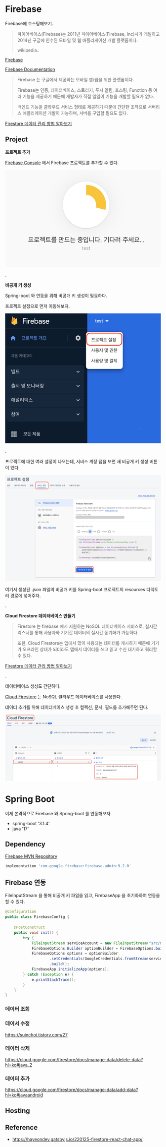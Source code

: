 # Firebase

Firebase에 호스팅해보기.

> 파이어베이스(Firebase)는 2011년 파이어베이스(Firebase, Inc)사가 개발하고 2014년 구글에 인수된 모바일 및 웹 애플리케이션 개발 플랫폼이다.
>
> wikipedia..

[Firebase](https://firebase.google.com/?hl=ko)

[Firebase Documentation](https://firebase.google.com/docs?hl=ko)

> Firebase 는 구글에서 제공하는 모바일 앱/웹을 위한 플랫폼이다. 
>
> Firebase는 인증, 데이터베이스, 스토리지, 푸시 알림, 호스팅, Function 등 여러 기능을 제공하기 때문에 개발자가 직접 일일이 기능을 개발할 필요가 없다. 
> 
> 백엔드 기능을 클라우드 서비스 형태로 제공하기 때문에 간단한 조작으로 서버리스 애플리케이션 개발이 가능하며, 서버를 구입할 필요도 없다. 

[Firestore 데이터 관리 방법 알아보기](https://velog.io/@khy226/Firestore-%EC%95%8C%EC%95%84%EB%B3%B4%EA%B8%B0)

## Project

**프로젝트 추가**

[Firebase Console](https://console.firebase.google.com/) 에서 Firebase 프로젝트를 추가할 수 있다.

![Result](https://raw.githubusercontent.com/jihunparkme/firebase-example/main/img/1-generate-project.png)

.

**비공개 키 생성**

Spring-boot 와 연동을 위해 비공개 키 생성이 필요하다.

프로젝트 설정으로 먼저 이동해보자.

![Result](https://raw.githubusercontent.com/jihunparkme/firebase-example/main/img/2-project-setting.png)

.

프로젝트에 대한 여러 설정이 나오는데, 서비스 계정 탭을 보면 새 비공개 키 생성 버튼이 있다.

![Result](https://raw.githubusercontent.com/jihunparkme/firebase-example/main/img/3-generate-private-key.png)

여기서 생성된 .json 파일의 비공개 키를 Spring-boot 프로젝트의 resources 디렉토리 경로에 넣어주자.

.

**Cloud Firestore 데이터베이스 만들기**

> Firestore 는 firebase 에서 지원하는 NoSQL 데이터베이스 서비스로, 실시간 리스너를 통해 사용자와 기기간 데이터의 실시간 동기화가 가능하다. 
> 
> 또한, Cloud Firestore는 앱에서 많이 사용되는 데이터를 캐시하기 때문에 기기가 오프라인 상태가 되더라도 앱에서 데이터를 쓰고 읽고 수신 대기하고 쿼리할 수 있다.

[Firestore 데이터 관리 방법 알아보기](https://velog.io/@khy226/Firestore-%EC%95%8C%EC%95%84%EB%B3%B4%EA%B8%B0)

.

데이터베이스 생성도 간단하다.

[Cloud Firestore](https://firebase.google.com/docs/firestore?hl=ko) 는 NoSQL 클라우드 데이터베이스를 사용한다.

데이터 추가를 위해 데이터베이스 생성 후 컬렉션, 문서, 필드를 추가해주면 된다.

![Result](https://raw.githubusercontent.com/jihunparkme/firebase-example/main/img/4-cloud-firestore.png)

# Spring Boot

이제 본격적으로 Firebase 와 Spring-boot 를 연동해보자.

- spring-boot '3.1.4'
- java '17'

## Dependency

[Firebase MVN Repository](https://mvnrepository.com/artifact/com.google.firebase/firebase-admin)

```groovy
implementation 'com.google.firebase:firebase-admin:9.2.0'
```

## Firebase 연동

FileInputStream 을 통해 비공개 키 파일을 읽고, FirebaseApp 을 초기화하여 연동을 할 수 있다.

```java
@Configuration
public class FirebaseConfig {

    @PostConstruct
    public void init() {
        try {
            FileInputStream serviceAccount = new FileInputStream("src/main/resources/config/key/serviceAccountKey.json");
            FirebaseOptions.Builder optionBuilder = FirebaseOptions.builder();
            FirebaseOptions options = optionBuilder
                    .setCredentials(GoogleCredentials.fromStream(serviceAccount))
                    .build();
            FirebaseApp.initializeApp(options);
        } catch (Exception e) {
            e.printStackTrace();
        }
    }
}
```

### 데이터 조회

### 데이서 수정

https://suinchoi.tistory.com/27

### 데이터 삭제

https://cloud.google.com/firestore/docs/manage-data/delete-data?hl=ko#java_2

### 데이터 추가

https://cloud.google.com/firestore/docs/manage-data/add-data?hl=ko#javaandroid

## Hosting

## Reference

- https://hayeondev.gatsbyjs.io/220125-firestore-react-chat-app/